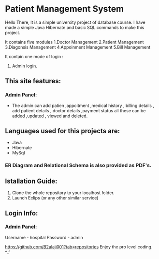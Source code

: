 # Patient Management System

Hello There, It is a simple university project of database course. I have made a simple Java Hibernate and basic SQL commands to make this project.
 

It contains five modules 
1.Doctor Management
2.Patient Management
3.Diagonsis Management
4.Appoinment Management
5.Bill Management

It contain  one mode of login : 
1. Admin login.


## This site features:
### Admin Panel:
* The admin can add patien ,appoitment ,medical history , billing details , add patient details , doctor details ,payment status all these can be added ,updated , viewed and deleted.

## Languages used for this projects are:
* Java
* Hibernate
* MySql


### ER Diagram and Relational Schema is also provided as PDF's. 

## Istallation Guide:
1. Clone the whole repository to your localhost folder.
2. Launch Eclips (or any other similar service) 

## Login Info:

### Admin Panel:
Username - hospital
Password - admin

https://github.com/B2alaji001?tab=repositories
Enjoy the pro level coding. ^_^
